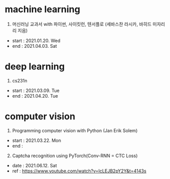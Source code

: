 # machine learning
1. 머신러닝 교과서 with 파이썬, 사이킷런, 텐서플로 (세바스찬 라시카, 바히드 미자리리 지음)
- start : 2021.01.20. Wed
- end : 2021.04.03. Sat

# deep learning
1. cs231n
- start : 2021.03.09. Tue
- end : 2021.04.20. Tue

# computer vision
1. Programming computer vision with Python (Jan Erik Solem)
- start : 2021.03.22. Mon
- end : 

2. Captcha recognition using PyTorch(Conv-RNN = CTC Loss)
- date : 2021.06.12. Sat
- ref : https://www.youtube.com/watch?v=IcLEJB2pY2Y&t=4143s